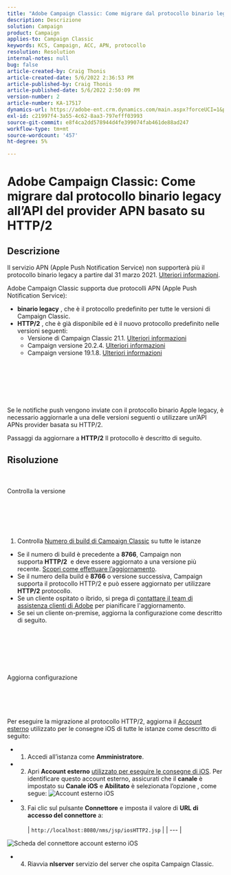 ```yaml
---
title: "Adobe Campaign Classic: Come migrare dal protocollo binario legacy all’API del provider APN basata su HTTP/2"
description: Descrizione
solution: Campaign
product: Campaign
applies-to: Campaign Classic
keywords: KCS, Campaign, ACC, APN, protocollo
resolution: Resolution
internal-notes: null
bug: false
article-created-by: Craig Thonis
article-created-date: 5/6/2022 2:36:53 PM
article-published-by: Craig Thonis
article-published-date: 5/6/2022 2:50:09 PM
version-number: 2
article-number: KA-17517
dynamics-url: https://adobe-ent.crm.dynamics.com/main.aspx?forceUCI=1&pagetype=entityrecord&etn=knowledgearticle&id=37355bf2-49cd-ec11-a7b5-6045bd00d4f5
exl-id: c21997f4-3a55-4c62-8aa3-797efff03993
source-git-commit: e8f4ca2dd578944d4fe399074fab461de88ad247
workflow-type: tm+mt
source-wordcount: '457'
ht-degree: 5%

---
```


# Adobe Campaign Classic: Come migrare dal protocollo binario legacy all’API del provider APN basato su HTTP/2

## Descrizione


Il servizio APN (Apple Push Notification Service) non supporterà più il protocollo binario legacy a partire dal 31 marzo 2021. [Ulteriori informazioni](https://developer.apple.com/news/?id=c88acm2b).

Adobe Campaign Classic supporta due protocolli APN (Apple Push Notification Service):

- <b>binario legacy</b> , che è il protocollo predefinito per tutte le versioni di Campaign Classic.
- <b>HTTP/2</b> , che è già disponibile ed è il nuovo protocollo predefinito nelle versioni seguenti: 
   - Versione di Campaign Classic 21.1. [Ulteriori informazioni](https://experienceleague.adobe.com/docs/campaign-classic/using/release-notes/gs-release/gold-standard.html)
   - Campaign versione 20.2.4. [Ulteriori informazioni](https://experienceleague.adobe.com/docs/campaign-classic/using/release-notes/previous-releases/release--20-2.html?lang=en#release-notes)
   - Campaign versione 19.1.8. [Ulteriori informazioni](https://experienceleague.adobe.com/docs/campaign-classic/using/release-notes/previous-releases/release--19-1.html?lang=en#release-19-1-8-build-9039)

<br><br><br><br> <br><br>
Se le notifiche push vengono inviate con il protocollo binario Apple legacy, è necessario aggiornarle a una delle versioni seguenti o utilizzare un’API APNs provider basata su HTTP/2.

Passaggi da aggiornare a <b>HTTP/2</b> Il protocollo è descritto di seguito.


## Risoluzione

<br><br>Controlla la versione<br><br><br><br> <br><br>
1) Controlla [Numero di build di Campaign Classic](https://docs.adobe.com/content/help/en/campaign-classic/using/getting-started/starting-with-adobe-campaign/launching-adobe-campaign.html#getting-your-campaign-version) su tutte le istanze

- Se il numero di build è precedente a <b>8766</b>, Campaign non supporta <b>HTTP/2</b>  e deve essere aggiornato a una versione più recente. [Scopri come effettuare l’aggiornamento](https://helpx.adobe.com/it/campaign/kb/acc-build-upgrade.html).
- Se il numero della build è <b>8766</b> o versione successiva, Campaign supporta il protocollo HTTP/2 e può essere aggiornato per utilizzare <b>HTTP/2</b> protocollo.
- Se un cliente ospitato o ibrido, si prega di [contattare il team di assistenza clienti di Adobe](https://docs.adobe.com/content/help/en/customer-one/using/home.html) per pianificare l&#39;aggiornamento.
- Se sei un cliente on-premise, aggiorna la configurazione come descritto di seguito.

<br><br><br><br> <br><br>Aggiorna configurazione<br><br><br><br> <br><br>
Per eseguire la migrazione al protocollo HTTP/2, aggiorna il [Account esterno](https://docs.adobe.com/content/help/en/campaign-classic/using/getting-started/administration-basics/external-accounts.html) utilizzato per le consegne iOS di tutte le istanze come descritto di seguito:

- 
   1) Accedi all’istanza come <b>Amministratore</b>.


- 
   2) Apri <b>Account esterno</b> [utilizzato per eseguire le consegne di iOS](https://experienceleague.adobe.com/docs/campaign-classic/using/sending-messages/sending-push-notifications/configure-the-mobile-app/configuring-the-mobile-application.html). Per identificare questo account esterno, assicurati che il <b>canale</b> è impostato su <b>Canale iOS</b> e <b>Abilitato</b> è selezionata l’opzione , come segue:
      ![Account esterno iOS](https://helpx.adobe.com/content/dam/help/en/campaign/kb/migrate-to-http2/jcr_content/main-pars/procedure/proc_par/step_1/step_par/image/iOS-ext-account.png "iOS-ext-account")


- 
   3) Fai clic sul pulsante <b>Connettore</b> e imposta il valore di <b>URL di accesso del connettore</b> a:
      <br> <br>
   | `http://localhost:8080/nms/jsp/iosHTTP2.jsp` |
   | --- |

![Scheda del connettore account esterno iOS](https://helpx.adobe.com/content/dam/help/en/campaign/kb/migrate-to-http2/jcr_content/main-pars/procedure/proc_par/step/step_par/image/iOs-ext-account-connector.png "Connettore iOS-ext-account")


- 
   4) Riavvia <b>nlserver</b> servizio del server che ospita Campaign Classic.
